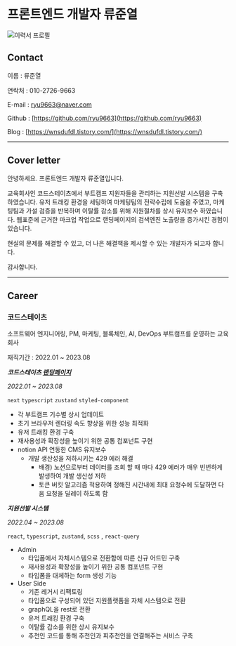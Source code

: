 # 프론트엔드 개발자 류준열

![이력서 프로필](https://junesdevlog-s3.s3.ap-northeast-2.amazonaws.com/portfolio_profile.png)

## Contact

이름 : 류준열

연락처 : 010-2726-9663

E-mail : ryu9663@naver.com

Github : [https://github.com/ryu9663](https://github.com/ryu9663)

Blog : [https://wnsdufdl.tistory.com/](https://wnsdufdl.tistory.com/)

---

## Cover letter

안녕하세요. 프론트엔드 개발자 류준열입니다.

교육회사인 코드스테이츠에서 부트캠프 지원자들을 관리하는 지원선발 시스템을 구축하였습니다. 유저 트래킹 환경을 세팅하여 마케팅팀의 전략수립에 도움을 주였고, 마케팅팀과 가설 검증을 반복하며 이탈률 감소를 위해 지원절차를 상시 유지보수 하였습니다. 웹표준에 근거한 마크업 작업으로 랜딩페이지의 검색엔진 노출량을 증가시킨 경험이 있습니다.

현실의 문제를 해결할 수 있고, 더 나은 해결책을 제시할 수 있는 개발자가 되고자 합니다.

감사합니다.

---

## Career

### 코드스테이츠

소프트웨어 엔지니어링, PM, 마케팅, 블록체인, AI, DevOps 부트캠프를 운영하는 교육회사

재직기간 : 2022.01 ~ 2023.08

**_코드스테이츠 [랜딩페이지](https://www.codestates.com/)_**

_2022.01 ~ 2023.08_

`next` `typescript` `zustand` `styled-component`

- 각 부트캠프 기수별 상시 업데이트
- 초기 브라우저 렌더링 속도 향상을 위한 성능 최적화
- 유저 트래킹 환경 구축
- 재사용성과 확장성을 높이기 위한 공통 컴포넌트 구현
- notion API 연동한 CMS 유지보수
  - 개발 생산성을 저하시키는 429 에러 해결
    - 배경) 노션으로부터 데이터를 조회 할 때 마다 429 에러가 매우 빈번하게 발생하여 개발 생산성 저하
    - 토큰 버킷 알고리즘 적용하여 정해진 시간내에 최대 요청수에 도달하면 다음 요청을 딜레이 하도록 함

**_지원선발 시스템_**

_2022.04 ~ 2023.08_

`react`, `typescript`, `zustand`, `scss` , `react-query`

- Admin
  - 타입폼에서 자체시스템으로 전환함에 따른 신규 어드민 구축
  - 재사용성과 확장성을 높이기 위한 공통 컴포넌트 구현
  - 타입폼을 대체하는 form 생성 기능
- User Side
  - 기존 레거시 리팩토링
  - 타입폼으로 구성되어 있던 지원플랫폼을 자체 시스템으로 전환
  - graphQL을 rest로 전환
  - 유저 트래킹 환경 구축
  - 이탈률 감소를 위한 상시 유지보수
  - 추천인 코드를 통해 추천인과 피추천인을 연결해주는 서비스 구축
